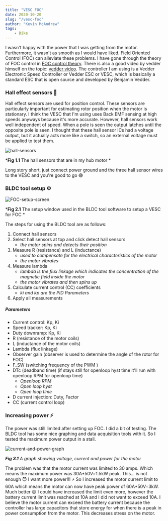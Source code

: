 ```yaml
---
title: "VESC FOC"
date: 2020-10-20
slug: "/vesc-foc"
author: "Kevin McAndrew"
tags:
    - Bike
---
```


I wasn't happy with the power that I was getting from the motor. Furthermore, it wasn't as smooth as I
would have liked. Field Oriented Control (FOC) can alleviate these problems. I have gone through the
theory of FOC control in [FOC control theory](/motor-control). There is also a good video by vedder himself
on the topic: [vedder video](https://www.youtube.com/watch?v=bYYNbxPXNEU&t=343s). The controller I am
using is a Vedder Electronic Speed Controller or Vedder ESC or VESC, which is basically a standard ESC that
is open source and developed by Benjamin Vedder.

### Hall effect sensors 🔬

Hall effect sensors are used for position control. These sensors are particularly important for estimating
rotor position when the motor is stationary. I think the VESC that I'm using uses Back EMF sensing at high
speeds anyways because it's more accurate. However, hall sensors work well independent of speed. When
a pole is seen the output latches until the opposite pole is seen. I thought that these hall sensor ICs
had a voltage output, but it actually acts more like a switch, so an external voltage must be applied to
test them.

<div style={{ maxWidth: '500px', height: 'auto', margin: '0 auto' }}>

<img src="./hall.jpg" alt="hall-sensors"/>

</div>

<div style={{ textAlign: 'center' }}>

*__Fig 1.1__ The hall sensors that are in my hub motor *

</div>

Long story short, just connect power ground and the three hall sensor wires to the VESC and you're good to
go 😅

### BLDC tool setup ⚙️

<div style={{ maxWidth: '1000px', height: 'auto', margin: '0 auto' }}>

<img src="./foc_screen.png" alt="FOC-setup-screen"/>

</div>

<div style={{ textAlign: 'center' }}>

*__Fig 2.1__ The setup window used in the BLDC tool software to setup a VESC for FOC *

</div>

The steps for using the BLDC tool are as follows:

1. Connect hall sensors
2. Select hall sensors at top and click detect hall sensors 
    - *the motor spins and detects their position*
3. Measure R (resistance) and L (inductance)
    - *used to compensate for the electrical characteristics of the motor*
    - *the motor vibrates*
4. Measure lambda
    - *lambda is the flux linkage which indicates the concentration of the magnetic field inside the motor*
    - *the motor vibrates and then spins up*
5. Calculate current control (CC) coefficients
    - *ki and kp are the PID Parameters*
6. Apply all measurements

##### Parameters

- Current control: Kp, Ki
- Speed tracker: Kp, Ki
- Duty downramp: Kp, Ki
- R (resistance of the motor coils)
- L (inductance of the motor coils)
- Lambda (flux linkage)
- Observer gain (observer is used to determine the angle of the rotor for FOC)
- F_SW (switching frequency of the PWM )
- DTc (deadband time) (if stays still for openloop hyst time it'll run with openloop RPM for openloop time)
    - *Openloop RPM*
    - *Open loop hyst*
    - *Open loop time*
- D current injection: Duty, Factor
- CC (current control loop)

### Increasing power ⚡

The power was still limited after setting up FOC. I did a bit of testing. The BLDC tool has some nice
graphing and data acquisition tools with it. So I tested the maximum power output in a stall.

<div style={{ maxWidth: '1000px', height: 'auto', margin: '0 auto' }}>

<img src="./power.png" alt="current-and-power-graph"/>

</div>

<div style={{ textAlign: 'center' }}>

*__Fig 3.1__ A graph showing voltage, current and power for the motor*

</div>

The problem was that the motor current was limited to 30 amps. Which means the maximum power was 
30A\*50V=1.5kW peak. This... is not enough 😈 I want more power!!! ⚡ So I increased the motor current
limit to 60A which means the motor can now have peak power of 60A\*50V=3kW. Much better 😊 I could have 
increased the limit even more, however the battery current limit was reached at 10A and I did not
want to exceed 10A. I believe the motor current can exceed the battery current because the controller
has large capacitors that store energy for when there is a peak in power consumption from the motor.
This decreases stress on the motor.
